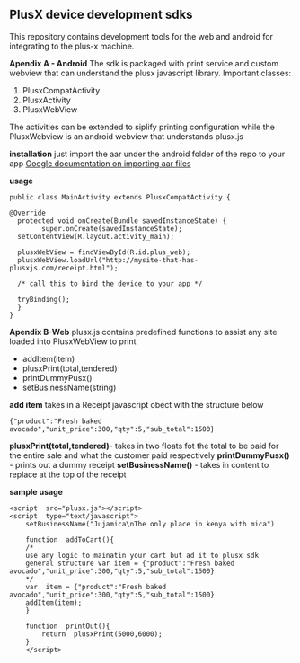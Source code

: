 ## PlusX device development sdks

This repository contains development tools for the web and android for integrating to the plus-x machine.

**Apendix A - Android**
The sdk is packaged with print service and custom webview that can understand the plusx javascript library.
Important classes:

 1. PlusxCompatActivity
 2. PlusxActivity
 3. PlusxWebView

The activities can be extended to siplify printing configuration while the PlusxWebview is an android webview that understands plusx.js

**installation**
just import the aar under the android folder of the repo to your app
[Google documentation on importing aar files](https://developer.android.com/studio/projects/android-library)

**usage**

    public class MainActivity extends PlusxCompatActivity {  
  
    @Override  
	  protected void onCreate(Bundle savedInstanceState) {  
	        super.onCreate(savedInstanceState);  
	  setContentView(R.layout.activity_main);  
	  
	  plusxWebView = findViewById(R.id.plus_web);  
	  plusxWebView.loadUrl("http://mysite-that-has-plusxjs.com/receipt.html"); 
	   
	  /* call this to bind the device to your app */
	  
	  tryBinding();  
	  }  
	}

**Apendix B-Web**
plusx.js contains predefined functions to assist any site loaded into PlusxWebView to print

 - addItem(item)
 - plusxPrint(total,tendered)
 - printDummyPusx()
 - setBusinessName(string)

**add item** takes in a Receipt javascript obect with the structure below

    {"product":"Fresh baked avocado","unit_price":300,"qty":5,"sub_total":1500}
    
**plusxPrint(total,tendered)**- takes in two floats fot the total to be paid for the entire sale and what the customer paid respectively
**printDummyPusx()** - prints out a dummy receipt
**setBusinessName()** - takes in content to replace at the top of the receipt

**sample usage**

    <script  src="plusx.js"></script>
	<script  type="text/javascript">
		setBusinessName("Jujamica\nThe only place in kenya with mica")
		
		function  addToCart(){
		/*
		use any logic to mainatin your cart but ad it to plusx sdk
		general structure var item = {"product":"Fresh baked avocado","unit_price":300,"qty":5,"sub_total":1500}
		*/
		var  item = {"product":"Fresh baked avocado","unit_price":300,"qty":5,"sub_total":1500}
		addItem(item);
		}
		
		function  printOut(){
			return  plusxPrint(5000,6000);
		}
		</script>

